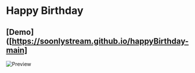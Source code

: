 # Happy Birthday

## [Demo]([https://soonlystream.github.io/happyBirthday-main]

![Preview](https://soonlystream.github.io/happyBirthday-main/img/preview-image.png)
